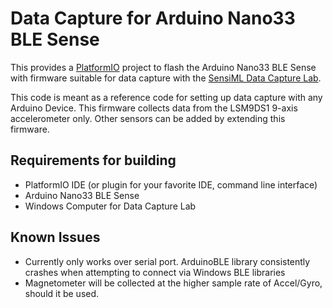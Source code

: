 # Data Capture for Arduino Nano33 BLE Sense

This provides a [PlatformIO](https://platformio.org/) project to flash the Arduino Nano33 BLE Sense with firmware suitable for data capture with the [SensiML Data Capture Lab](https://sensiml.com/products/data-capture-lab/).

This code is meant as a reference code for setting up data capture with any Arduino Device. This firmware collects data from the LSM9DS1 9-axis accelerometer only. Other sensors can be added by extending this firmware.

## Requirements for building

- PlatformIO IDE (or plugin for your favorite IDE, command line interface)
- Arduino Nano33 BLE Sense
- Windows Computer for Data Capture Lab

## Known Issues

- Currently only works over serial port. ArduinoBLE library consistently crashes when attempting to connect via Windows BLE libraries
- Magnetometer will be collected at the higher sample rate of Accel/Gyro, should it be used.


